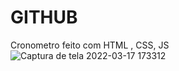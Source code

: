 # GITHUB 
Cronometro feito com HTML , CSS, JS
![Captura de tela 2022-03-17 173312](https://user-images.githubusercontent.com/93662977/158890522-5b586877-49bc-4278-b6ec-01fcbad197ee.png)

